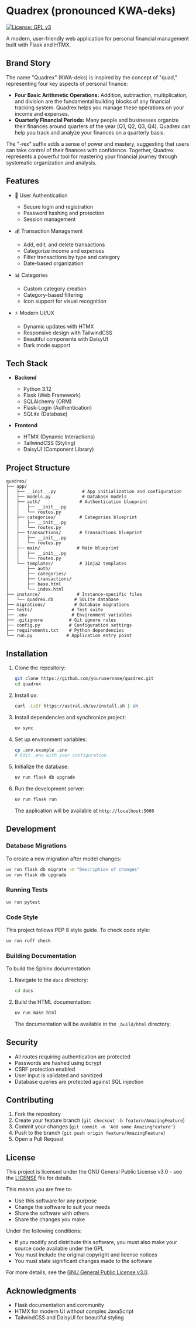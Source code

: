 # Quadrex (pronounced KWA-deks)

[![License: GPL v3](https://img.shields.io/badge/License-GPLv3-blue.svg)](https://www.gnu.org/licenses/gpl-3.0)

A modern, user-friendly web application for personal financial management built with Flask and HTMX.

## Brand Story

The name "Quadrex" (KWA-deks) is inspired by the concept of "quad," representing four key aspects of personal finance:

* **Four Basic Arithmetic Operations:** Addition, subtraction, multiplication, and division are the fundamental building blocks of any financial tracking system. Quadrex helps you manage these operations on your income and expenses.
* **Quarterly Financial Periods:** Many people and businesses organize their finances around quarters of the year (Q1, Q2, Q3, Q4). Quadrex can help you track and analyze your finances on a quarterly basis.

The "-rex" suffix adds a sense of power and mastery, suggesting that users can take control of their finances with confidence. Together, Quadrex represents a powerful tool for mastering your financial journey through systematic organization and analysis.

## Features

- 🔐 User Authentication
  - Secure login and registration
  - Password hashing and protection
  - Session management

- 💰 Transaction Management
  - Add, edit, and delete transactions
  - Categorize income and expenses
  - Filter transactions by type and category
  - Date-based organization

- 📊 Categories
  - Custom category creation
  - Category-based filtering
  - Icon support for visual recognition

- ⚡ Modern UI/UX
  - Dynamic updates with HTMX
  - Responsive design with TailwindCSS
  - Beautiful components with DaisyUI
  - Dark mode support

## Tech Stack

- **Backend**
  - Python 3.12
  - Flask (Web Framework)
  - SQLAlchemy (ORM)
  - Flask-Login (Authentication)
  - SQLite (Database)

- **Frontend**
  - HTMX (Dynamic Interactions)
  - TailwindCSS (Styling)
  - DaisyUI (Component Library)

## Project Structure

```
quadrex/
├── app/
│   ├── __init__.py          # App initialization and configuration
│   ├── models.py            # Database models
│   ├── auth/               # Authentication blueprint
│   │   ├── __init__.py
│   │   └── routes.py
│   ├── categories/         # Categories blueprint
│   │   ├── __init__.py
│   │   └── routes.py
│   ├── transactions/       # Transactions blueprint
│   │   ├── __init__.py
│   │   └── routes.py
│   ├── main/              # Main blueprint
│   │   ├── __init__.py
│   │   └── routes.py
│   └── templates/          # Jinja2 templates
│       ├── auth/
│       ├── categories/
│       ├── transactions/
│       ├── base.html
│       └── index.html
├── instance/              # Instance-specific files
│   └── quadrex.db        # SQLite database
├── migrations/           # Database migrations
├── tests/               # Test suite
├── .env                 # Environment variables
├── .gitignore          # Git ignore rules
├── config.py           # Configuration settings
├── requirements.txt    # Python dependencies
└── run.py             # Application entry point
```

## Installation

1. Clone the repository:

    ```bash
    git clone https://github.com/yourusername/quadrex.git
    cd quadrex
    ```

2. Install uv:
    ```bash
    curl -LsSf https://astral.sh/uv/install.sh | sh
    ```

3. Install dependencies and synchronize project:
    ```bash
    uv sync
    ```

4. Set up environment variables:

    ```bash
    cp .env.example .env
    # Edit .env with your configuration
    ```

5. Initialize the database:

    ```bash
    uv run flask db upgrade
    ```

6. Run the development server:

    ```bash
    uv run flask run
    ```

    The application will be available at `http://localhost:5000`

## Development

### Database Migrations

To create a new migration after model changes:

```bash
uv run flask db migrate -m "Description of changes"
uv run flask db upgrade
```

### Running Tests

```bash
uv run pytest
```

### Code Style

This project follows PEP 8 style guide. To check code style:

```bash
uv run ruff check
```

### Building Documentation

To build the Sphinx documentation:

1. Navigate to the `docs` directory:

    ```bash
    cd docs
    ```

2. Build the HTML documentation:

    ```bash
    uv run make html
    ```

    The documentation will be available in the `_build/html` directory.

## Security

- All routes requiring authentication are protected
- Passwords are hashed using bcrypt
- CSRF protection enabled
- User input is validated and sanitized
- Database queries are protected against SQL injection

## Contributing

1. Fork the repository
2. Create your feature branch (`git checkout -b feature/AmazingFeature`)
3. Commit your changes (`git commit -m 'Add some AmazingFeature'`)
4. Push to the branch (`git push origin feature/AmazingFeature`)
5. Open a Pull Request

## License

This project is licensed under the GNU General Public License v3.0 - see the [LICENSE](LICENSE) file for details.

This means you are free to:
- Use this software for any purpose
- Change the software to suit your needs
- Share the software with others
- Share the changes you make

Under the following conditions:
- If you modify and distribute this software, you must also make your source code available under the GPL
- You must include the original copyright and license notices
- You must state significant changes made to the software

For more details, see the [GNU General Public License v3.0](https://www.gnu.org/licenses/gpl-3.0.html).

## Acknowledgments

- Flask documentation and community
- HTMX for modern UI without complex JavaScript
- TailwindCSS and DaisyUI for beautiful styling
